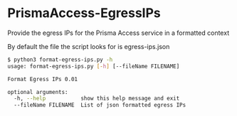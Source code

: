 # PrismaAccess-EgressIPs
Provide the egress IPs for the Prisma Access service in a formatted context

By default the file the script looks for is egress-ips.json

```bash
$ python3 format-egress-ips.py -h
usage: format-egress-ips.py [-h] [--fileName FILENAME]

Format Egress IPs 0.01

optional arguments:
  -h, --help           show this help message and exit
  --fileName FILENAME  List of json formatted egress IPs
```
